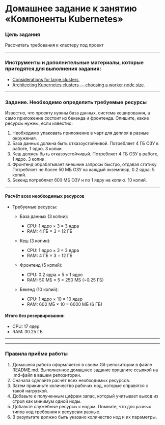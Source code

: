 # Домашнее задание к занятию «Компоненты Kubernetes»

### Цель задания

Рассчитать требования к кластеру под проект

------

### Инструменты и дополнительные материалы, которые пригодятся для выполнения задания:

- [Considerations for large clusters](https://kubernetes.io/docs/setup/best-practices/cluster-large/),
- [Architecting Kubernetes clusters — choosing a worker node size](https://learnk8s.io/kubernetes-node-size).

------

### Задание. Необходимо определить требуемые ресурсы
Известно, что проекту нужны база данных, система кеширования, а само приложение состоит из бекенда и фронтенда. Опишите, какие ресурсы нужны, если известно:

1. Необходимо упаковать приложение в чарт для деплоя в разные окружения. 
2. База данных должна быть отказоустойчивой. Потребляет 4 ГБ ОЗУ в работе, 1 ядро. 3 копии. 
3. Кеш должен быть отказоустойчивый. Потребляет 4 ГБ ОЗУ в работе, 1 ядро. 3 копии. 
4. Фронтенд обрабатывает внешние запросы быстро, отдавая статику. Потребляет не более 50 МБ ОЗУ на каждый экземпляр, 0.2 ядра. 5 копий. 
5. Бекенд потребляет 600 МБ ОЗУ и по 1 ядру на копию. 10 копий.

---
#### Расчёт всех необходимых ресурсов
- Требуемые ресурсы:
   - База данных (3 копии):
      - CPU: 1 ядро × 3 = 3 ядра
      - RAM: 4 ГБ × 3 = 12 ГБ

   - Кеш (3 копии):
      - CPU: 1 ядро × 3 = 3 ядра
      - RAM: 4 ГБ × 3 = 12 ГБ

   - Фронтенд (5 копий):
      - CPU: 0.2 ядра × 5 = 1 ядро
      - RAM: 50 МБ × 5 = 250 МБ (~0.25 ГБ)

   - Бекенд (10 копий):
      - CPU: 1 ядро × 10 = 10 ядер
      - RAM: 600 МБ × 10 = 6000 МБ (6 ГБ)

#### Итого без резервирования:
   - CPU: 17 ядер
   - RAM: 30.25 ГБ

---

----

### Правила приёма работы

1. Домашняя работа оформляется в своем Git-репозитории в файле README.md. Выполненное домашнее задание пришлите ссылкой на .md-файл в вашем репозитории.
2. Сначала сделайте расчёт всех необходимых ресурсов.
3. Затем прикиньте количество рабочих нод, которые справятся с такой нагрузкой.
4. Добавьте к полученным цифрам запас, который учитывает выход из строя как минимум одной ноды. 
5. Добавьте служебные ресурсы к нодам. Помните, что для разных типов нод требовния к ресурсам разные. 
6. В результате должно быть указано количество нод и их параметры.

